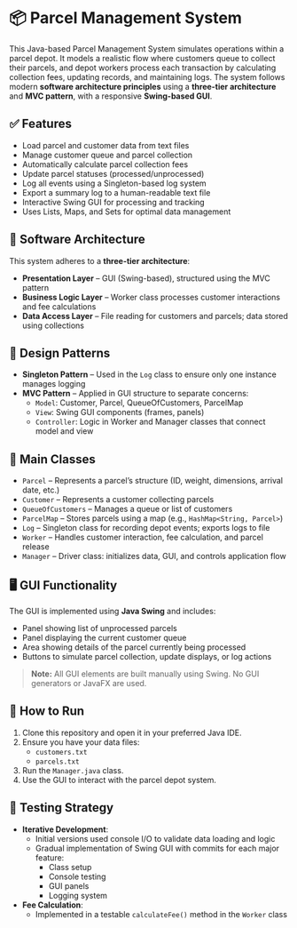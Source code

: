 # 📦 Parcel Management System

This Java-based Parcel Management System simulates operations within a parcel depot. It models a realistic flow where customers queue to collect their parcels, and depot workers process each transaction by calculating collection fees, updating records, and maintaining logs. The system follows modern **software architecture principles** using a **three-tier architecture** and **MVC pattern**, with a responsive **Swing-based GUI**.

## ✅ Features

- Load parcel and customer data from text files
- Manage customer queue and parcel collection
- Automatically calculate parcel collection fees
- Update parcel statuses (processed/unprocessed)
- Log all events using a Singleton-based log system
- Export a summary log to a human-readable text file
- Interactive Swing GUI for processing and tracking
- Uses Lists, Maps, and Sets for optimal data management

## 🧱 Software Architecture

This system adheres to a **three-tier architecture**:

- **Presentation Layer** – GUI (Swing-based), structured using the MVC pattern
- **Business Logic Layer** – Worker class processes customer interactions and fee calculations
- **Data Access Layer** – File reading for customers and parcels; data stored using collections

## 🎯 Design Patterns

- **Singleton Pattern** – Used in the `Log` class to ensure only one instance manages logging
- **MVC Pattern** – Applied in GUI structure to separate concerns:
  - `Model`: Customer, Parcel, QueueOfCustomers, ParcelMap
  - `View`: Swing GUI components (frames, panels)
  - `Controller`: Logic in Worker and Manager classes that connect model and view

## 🧩 Main Classes

- `Parcel` – Represents a parcel’s structure (ID, weight, dimensions, arrival date, etc.)
- `Customer` – Represents a customer collecting parcels
- `QueueOfCustomers` – Manages a queue or list of customers
- `ParcelMap` – Stores parcels using a map (e.g., `HashMap<String, Parcel>`)
- `Log` – Singleton class for recording depot events; exports logs to file
- `Worker` – Handles customer interaction, fee calculation, and parcel release
- `Manager` – Driver class: initializes data, GUI, and controls application flow

## 🖥️ GUI Functionality

The GUI is implemented using **Java Swing** and includes:

- Panel showing list of unprocessed parcels
- Panel displaying the current customer queue
- Area showing details of the parcel currently being processed
- Buttons to simulate parcel collection, update displays, or log actions

> **Note:** All GUI elements are built manually using Swing. No GUI generators or JavaFX are used.

## 💾 How to Run

1. Clone this repository and open it in your preferred Java IDE.
2. Ensure you have your data files:
   - `customers.txt`
   - `parcels.txt`
3. Run the `Manager.java` class.
4. Use the GUI to interact with the parcel depot system.

## 🧪 Testing Strategy

- **Iterative Development**:
  - Initial versions used console I/O to validate data loading and logic
  - Gradual implementation of Swing GUI with commits for each major feature:
    - Class setup
    - Console testing
    - GUI panels
    - Logging system
- **Fee Calculation**:
  - Implemented in a testable `calculateFee()` method in the `Worker` class


